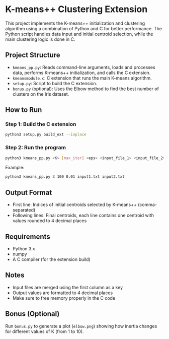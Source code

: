 # K-means++ Clustering Extension

This project implements the K-means++ initialization and clustering algorithm using a combination of Python and C for better performance. The Python script handles data input and initial centroid selection, while the main clustering logic is done in C.

## Project Structure

- `kmeans_pp.py`: Reads command-line arguments, loads and processes data, performs K-means++ initialization, and calls the C extension.
- `kmeansmodule.c`: C extension that runs the main K-means algorithm.
- `setup.py`: Script to build the C extension.
- `bonus.py` (optional): Uses the Elbow method to find the best number of clusters on the Iris dataset.

## How to Run

### Step 1: Build the C extension
```bash
python3 setup.py build_ext --inplace
```

### Step 2: Run the program
```bash
python3 kmeans_pp.py <K> [max_iter] <eps> <input_file_1> <input_file_2>
```

Example:
```bash
python3 kmeans_pp.py 3 100 0.01 input1.txt input2.txt
```

## Output Format
- First line: Indices of initial centroids selected by K-means++ (comma-separated)
- Following lines: Final centroids, each line contains one centroid with values rounded to 4 decimal places

## Requirements
- Python 3.x
- numpy
- A C compiler (for the extension build)

## Notes
- Input files are merged using the first column as a key
- Output values are formatted to 4 decimal places
- Make sure to free memory properly in the C code

## Bonus (Optional)
Run `bonus.py` to generate a plot (`elbow.png`) showing how inertia changes for different values of K (from 1 to 10).


